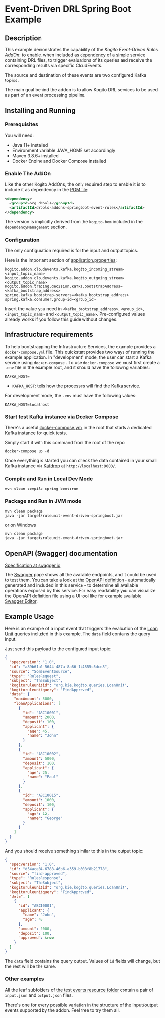 # Event-Driven DRL Spring Boot Example

## Description

This example demonstrates the capability of the _Kogito Event-Driven Rules AddOn_: to enable, when included as dependency of a simple service containing
DRL files, to trigger evaluations of its queries and receive the corresponding results via specific CloudEvents.

The source and destination of these events are two configured Kafka topics.

The main goal behind the addon is to allow Kogito DRL services to be used as part of an event processing pipeline.

## Installing and Running

### Prerequisites

You will need:
  - Java 11+ installed
  - Environment variable JAVA_HOME set accordingly
  - Maven 3.8.6+ installed
  - [Docker Engine](https://docs.docker.com/engine/) and [Docker Compose](https://docs.docker.com/compose/) installed

### Enable The AddOn

Like the other Kogito AddOns, the only required step to enable it is to include it as dependency in the [POM file](pom.xml):

```xml
<dependency>
  <groupId>org.drools</groupId>
  <artifactId>drools-addons-springboot-event-rules</artifactId>
</dependency>
```

The version is implicitly derived from the `kogito-bom` included in the `dependencyManagement` section.

### Configuration

The only configuration required is for the input and output topics.

Here is the important section of [application.properties](src/main/resources/application.properties):

```properties
kogito.addon.cloudevents.kafka.kogito_incoming_stream=<input_topic_name>
kogito.addon.cloudevents.kafka.kogito_outgoing_stream=<output_topic_name>
kogito.addon.tracing.decision.kafka.bootstrapAddress=<kafka_bootstrap_address>
spring.kafka.bootstrap-servers=<kafka_bootstrap_address>
spring.kafka.consumer.group-id=<group_id>
```

Insert the value you need in `<kafka_bootstrap_address>`, `<group_id>`, `<input_topic_name>` and `<output_topic_name>`. Pre-configured values already works if you follow this guide without changes. 

## Infrastructure requirements

To help bootstrapping the Infrastructure Services, the example provides a `docker-compose.yml` file. This quickstart provides two ways of running the example application. In "development" mode, the user can start a Kafka service using `docker-compose` . To use `docker-compose` we must first create a `.env` file in the example root, and it should have the following variables:

```
KAFKA_HOST=
```
- `KAFKA_HOST`: tells how the processes will find the Kafka service.

For development mode, the `.env` must have the following values:
```
KAFKA_HOST=localhost
```

### Start test Kafka instance via Docker Compose

There's a useful [docker-compose.yml](docker-compose.yml) in the root that starts a dedicated Kafka instance for quick tests.

Simply start it with this command from the root of the repo:

```
docker-compose up -d
```

Once everything is started you can check the data contained in your small Kafka instance via [Kafdrop](https://github.com/obsidiandynamics/kafdrop) at `http://localhost:9000/`.

### Compile and Run in Local Dev Mode

```
mvn clean compile spring-boot:run
```

### Package and Run in JVM mode

```
mvn clean package
java -jar target/ruleunit-event-driven-springboot.jar
```

or on Windows

```
mvn clean package
java -jar target\ruleunit-event-driven-springboot.jar
```

## OpenAPI (Swagger) documentation
[Specification at swagger.io](https://swagger.io/docs/specification/about/)

The [Swagger](http://localhost:8080/swagger-ui/index.html) page shows all the available endpoints, and it could be used to test them.
You can take a look at the [OpenAPI definition](http://localhost:8080/v3/api-docs) - automatically generated and included in this service - to determine all available operations exposed by this service. For easy readability you can visualize the OpenAPI definition file using a UI tool like for example available [Swagger Editor](https://editor.swagger.io).

## Example Usage

Here is an example of a input event that triggers the evaluation of the [Loan Unit](src/main/resources/org/kie/kogito/queries/RuleUnitQuery.drl) queries
included in this example. The `data` field contains the query input.

Just send this payload to the configured input topic:

```json
{
  "specversion": "1.0",
  "id": "a89b61a2-5644-487a-8a86-144855c5dce8",
  "source": "SomeEventSource",
  "type": "RulesRequest",
  "subject": "TheSubject",
  "kogitoruleunitid": "org.kie.kogito.queries.LoanUnit",
  "kogitoruleunitquery": "FindApproved",
  "data": {
    "maxAmount": 5000,
    "loanApplications": [
      {
        "id": "ABC10001",
        "amount": 2000,
        "deposit": 100,
        "applicant": {
          "age": 45,
          "name": "John"
        }
      },
      {
        "id": "ABC10002",
        "amount": 5000,
        "deposit": 100,
        "applicant": {
          "age": 25,
          "name": "Paul"
        }
      },
      {
        "id": "ABC10015",
        "amount": 1000,
        "deposit": 100,
        "applicant": {
          "age": 12,
          "name": "George"
        }
      }
    ]
  }
}
```

And you should receive something similar to this in the output topic:

```json
{
  "specversion": "1.0",
  "id": "d54ace84-6788-46b6-a359-b308f8b21778",
  "source": "find-approved",
  "type": "RulesResponse",
  "subject": "TheSubject",
  "kogitoruleunitid": "org.kie.kogito.queries.LoanUnit",
  "kogitoruleunitquery": "FindApproved",
  "data": [
    {
      "id": "ABC10001",
      "applicant": {
        "name": "John",
        "age": 45
      },
      "amount": 2000,
      "deposit": 100,
      "approved": true
    }
  ]
}
```

The `data` field contains the query output. Values of `id` fields will change, but the rest will be the same.

### Other examples

All the leaf subfolders of [the test events resource folder](src/test/resources/events) contain a pair of `input.json` and `output.json` files.

There's one for every possible variation in the structure of the input/output events supported by the addon. Feel free to try them all.
